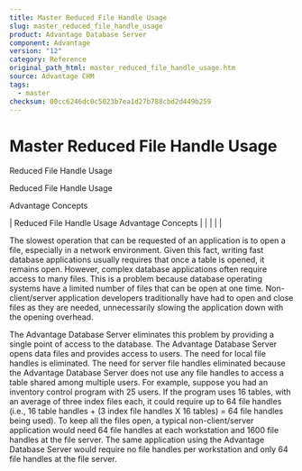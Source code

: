 ```yaml
---
title: Master Reduced File Handle Usage
slug: master_reduced_file_handle_usage
product: Advantage Database Server
component: Advantage
version: "12"
category: Reference
original_path_html: master_reduced_file_handle_usage.htm
source: Advantage CHM
tags:
  - master
checksum: 00cc6246dc0c5023b7ea1d27b788cbd2d449b259
---
```


# Master Reduced File Handle Usage

Reduced File Handle Usage

Reduced File Handle Usage

Advantage Concepts

| Reduced File Handle Usage  Advantage Concepts |  |  |  |  |

The slowest operation that can be requested of an application is to open a file, especially in a network environment. Given this fact, writing fast database applications usually requires that once a table is opened, it remains open. However, complex database applications often require access to many files. This is a problem because database operating systems have a limited number of files that can be open at one time. Non-client/server application developers traditionally have had to open and close files as they are needed, unnecessarily slowing the application down with the opening overhead.

The Advantage Database Server eliminates this problem by providing a single point of access to the database. The Advantage Database Server opens data files and provides access to users. The need for local file handles is eliminated. The need for server file handles eliminated because the Advantage Database Server does not use any file handles to access a table shared among multiple users. For example, suppose you had an inventory control program with 25 users. If the program uses 16 tables, with an average of three index files each, it could require up to 64 file handles (i.e., 16 table handles + (3 index file handles X 16 tables) = 64 file handles being used). To keep all the files open, a typical non-client/server application would need 64 file handles at each workstation and 1600 file handles at the file server. The same application using the Advantage Database Server would require no file handles per workstation and only 64 file handles at the file server.
